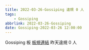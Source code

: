 ```yaml
---
title: 2022-03-26-Gossiping 違規 0 人
tags:
    - Gossiping
abbrlink: 2022-03-26-Gossiping
date: Gossiping-2022-03-26 12:00:00
---
```

Gossiping 板 [板規連結](https://www.ptt.cc/bbs/Gossiping/M.1637425085.A.07D.html)
昨天違規 0 人
